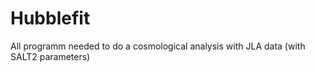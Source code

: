 # Hubblefit

All programm needed to do a cosmological analysis with JLA data (with SALT2 parameters)

